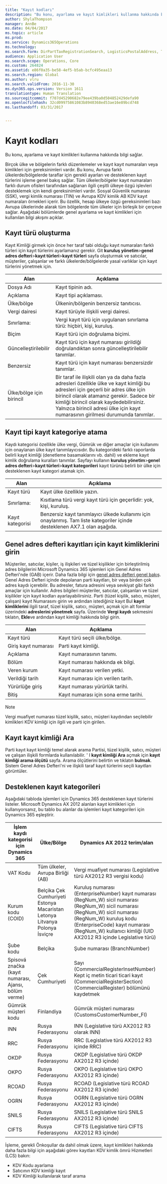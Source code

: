 ```yaml
---
title: "Kayıt kodları"
description: "Bu konu, ayarlama ve kayıt kimlikleri kullanma hakkında bilgi sağlar."
author: ShylaThompson
manager: AnnBe
ms.date: 04/04/2017
ms.topic: article
ms.prod: 
ms.service: Dynamics365Operations
ms.technology: 
ms.search.form: DirPartTaxRegistrationSearch, LogisticsPostalAddress, TaxRegistrationLegislationTypes, TaxRegistrationType
audience: Application User
ms.search.scope: Operations, Core
ms.custom: 264824
ms.assetid: e86f0a35-be58-4ef5-b5ab-bcfc495eaa13
ms.search.region: Global
ms.author: vlru
ms.search.validFrom: 2016-11-30
ms.dyn365.ops.version: Version 1611
translationtype: Human Translation
ms.sourcegitcommit: f707d45290682e79ee439ba0d504852429defa90
ms.openlocfilehash: 32cd09975861083b8940368ed53ae16e89bcd748
ms.lasthandoff: 03/31/2017


---
```


# <a name="registration-ids"></a>Kayıt kodları

Bu konu, ayarlama ve kayıt kimlikleri kullanma hakkında bilgi sağlar.

Birçok ülke ve bölgelerin farklı düzenlemeler ve kayıt kayıt numaraları veya kimlikleri için gereksinimleri vardır. Bu konu, Avrupa farklı ülkelerde/bölgelerde taraflar için gerekli ayarları ve desteklenen kayıt türlerini işleme genel bakış sağlar. Tüm ülkeler/bölgeler kayıt numaraları farklı durum ofisleri tarafından sağlanan ilgili çeşitli ülkeye özgü işlevleri desteklemek için kendi gereksinimleri vardır. Sosyal Güvenlik numarası (SSK), vergi kimlik numarası (TIN) ve Avrupa KDV kimlik AB KDV kayıt numaraları örnekleri içerir. Bu özellik, hesap ülkeye özgü gereksinimleri bazı Avrupa ülkelerinde alarak tüm bölgelerde tüm ülkeler için birleşik bir çerçeve sağlar. Aşağıdaki bölümlerde genel ayarlama ve kayıt kimlikleri için kullanılan bilgi akışını açıklar.

## <a name="registration-type-creation"></a>Kayıt türü oluşturma
Kayıt Kimliği girmek için önce her taraf tabi olduğu kayıt numaraları farklı türleri için kayıt türlerini ayarlamanız gerekir. Git **kuruluş yönetim**&gt;**genel adres defteri**&gt;**kayıt türleri**&gt;**kayıt türleri** sayfa oluşturmak ve satıcılar, müşteriler, çalışanlar ve farklı ülkelerde/bölgelerde yasal varlıklar için kayıt türlerini yönetmek için.

|Alan                 |Açıklama      |
|------------------------------|----------------------------|                                                                           
| Dosya Adı                | Kayıt tipinin adı. |                                                                           
| Açıklama         | Kayıt tipi açıklaması. |
| Ülke/bölge      | Ülkenin/bölgenin benzersiz tanıtıcısı.|
| Vergi dairesi       | Kayıt türüyle ilişkili vergi dairesi.|
| Sınırlama:       | Vergi kayıt türü için uygulanan sınırlama türü: hiçbiri, kişi, kuruluş.|
| Biçim              | Kayıt türü için doğrulama biçimi.|
| Güncelleştirilebilir      | Kayıt türü için kayıt numarası girildiği doğrulandıktan sonra güncelleştirilebilir tanımlar.|
| Benzersiz              | Kayıt türü için kayıt numarası benzersizdir tanımlar. |
| Ülke/bölge için birincil | Bir taraf ile ilişkili olan ya da daha fazla adresleri özellikle ülke ve kayıt kimliği bu adresleri için geçerli bir adres ülke için birincil olarak atamanız gerekir. Sadece bir kimliği birincil olarak kaydedebilirsiniz. Yalnızca birincil adresi ülke için kayıt numarasının girilmesi durumunda tanımlar. |

## <a name="assign-a-registration-type-to-a-registration-category"></a>Kayıt tipi kayıt kategoriye atama
Kaydı kategorisi özellikle ülke vergi, Gümrük ve diğer amaçlar için kullanımı için onaylanan ülke kayıt tanımlayıcısıdır. Bu kategorideki farklı raporlarda belirli kayıt kimliği (denetleme basamaklarını vb. dahil) ve ekleme kayıt kimlik doğrulama kuralları tanımlar. Sayfayı kullanın **kuruluş yönetim**&gt;**genel adres defteri**&gt;**kayıt türleri**&gt;**kayıt kategorileri** kayıt türünü belirli bir ülke için desteklenen kayıt kategori atamak için.

| Alan            | Açıklama|
|-----------------------|----------------|
| Kayıt türü     | Kayıt ülke özellikle yazın.|
| Sınırlama:         | Kısıtlama türü vergi kayıt türü için geçerlidir: yok, kişi, kuruluş.|
| Kayıt kategorisi | Benzersiz kayıt tanımlayıcı ülkede kullanımı için onaylanmış. Tam liste kategoriler içinde desteklenen AX7.1 olan aşağıda. |

## <a name="enter-registration-ids-for-global-address-book-records"></a>Genel adres defteri kayıtları için kayıt kimliklerini girin
Müşteriler, satıcılar, kişiler, iş ilişkileri ve tüzel kişilikler için birleştirilmiş adres bilgilerini Microsoft Dynamics 365 işlemleri için Genel Adres Defteri'nde (GAB) içerir. Daha fazla bilgi için [genel adres defteri genel bakış](/dynamics365/operations/organization-administration/overview-global-address-book). Genel Adres Defteri içinde depolanan parti kayıtları, bir veya birden çok adres kaydı içerebilir. Bu adresler, fatura adresini veya sevkiyat gibi farklı amaçlar için kullanılır. Adres bilgileri müşteriler, satıcılar, çalışanları ve tüzel kişilikler için kayıt kodları ayarlayabilirsiniz. Parti (tüzel kişilik, satıcı, müşteri, çalışan) kayıt Numarasını girin ve ardından istediğiniz kayıt Bul **kayıt kimliklerini** ilgili taraf, tüzel kişilik, satıcı, müşteri, açmak için alt formlar üzerindeki **adreslerini yönetmek** sayfa. Üzerinde **Vergi kaydı** sekmesini tıklatın, **Ekle**ve ardından kayıt kimliği hakkında bilgi girin.

|Alan                |Açıklama                                                |
|---------------------|-----------------------------------------------------------|
| Kayıt türü   | Kayıt türü seçili ülke/bölge.     |
| Giriş kayıt numarası | Parti kayıt kimliği.                                |
| Açıklama         | Kayıt numarasının tanımı.               |
| Bölüm             | Kayıt numarası hakkında ek bilgi. |
| Veren kurum      | Kayıt numarası verilen yetki.        |
| Verildiği tarih         | Kayıt numarası için verilen tarih.              |
| Yürürlüğe giriş           | Kayıt numarası yürürlük tarihi.           |
| Bitiş          | Kayıt numarası için sona erme tarihi.          |

> [!NOTE]
> Vergi muafiyet numarası tüzel kişilik, satıcı, müşteri kaydından seçilebilir kimlikleri KDV kimliği için ilgili ve parti için girilen.

## <a name="search-for-records-by-registration-id"></a>Kayıt kayıt kimliği Ara
Parti kayıt kayıt kimliği temel alarak arama Partisi, tüzel kişilik, satıcı, müşteri ve çalışan ilişkili formlarda kullanılabilir. ' I **kayıt kimliği Ara** açmak için **kayıt kimliği arama ölçütü** sayfa. Arama ölçütlerini belirtin ve tıklatın **bulmak**. Sistem Genel Adres Defteri'ni ve ilişkili taraf kayıt türlerini seçili kayıtları görüntüler.

## <a name="supported-registration-categories"></a>Desteklenen kayıt kategorileri
Aşağıdaki tabloda işlemleri için Dynamics 365 desteklenen kayıt türlerini listeler. Microsoft Dynamics AX 2012 alanları kayıt kimlikleri için kullanıyorsanız, bu tablo bu alanlar da işlemleri kayıt kategorileri için Dynamics 365 eşleştirir.

| İşlem kaydı kategorisi için Dynamics 365         |Ülke/Bölge  | Dynamics AX 2012 terim/alan|
|---------------------------------------------------------------|---------------------|---------------------------------|
| VAT Kodu                                                        | Tüm ülkeler, Avrupa Birliği (AB)|  Vergi muafiyet numarası (Legislative türü AX2012 R3 vergisi kodu)|
| Kurum kodu (COID)                                          | Belçika Çek Cumhuriyeti Estonya Macaristan Letonya Litvanya Polonya İsviçre | Kuruluş numarası (EnterpriseNumber) kayıt numarası (RegNum\_W) sicil numarası (RegNum\_W) sicil numarası (RegNum\_W) sicil numarası (RegNum\_W) kuruluş kodu (EnterpriseCode) kayıt numarası (RegNum\_W) kullanıcı kimliği (UID AX2012 R3 içinde Legislative türü) |
| Şube kodu                                                     | Belçika            | Şube numarası (BranchNumber)|
| Spisová značka (kayıt numarası, Ajansı, bölüm verme) | Çek Cumhuriyeti     | Sayı (CommercialRegisterInsetNumber) Kept iç metin ticari ticari kayıt (CommercialRegisterSection) (CommercialRegister) bölümünü kaydetmek|
| Gümrük müşteri kodu                                           | Finlandiya | Gümrük müşteri numarası (CustomsCustomerNumber\_FI)|
| INN                                                           | Rusya Federasyonu| INN (Legislative türü AX2012 R3 olarak INN)|
| RRC                                                           | Rusya Federasyonu| RRC (Legislative türü AX2012 R3 içinde RRC)|
| OKDP                                                          | Rusya Federasyonu| OKDP (Legislative türü OKDP AX2012 R3 içinde)|
| OKPO                                                          | Rusya Federasyonu| OKPO (Legislative türü OKPO AX2012 R3 içinde)|
| RCOAD                                                         | Rusya Federasyonu| RCOAD (Legislative türü RCOAD AX2012 R3 içinde)|
| OGRN                                                          | Rusya Federasyonu| OGRN (Legislative türü OGRN AX2012 R3 içinde) |
| SNILS                                                         | Rusya Federasyonu| SNILS (Legislative türü SNILS AX2012 R3 içinde)|
| CIFTS                                                         | Rusya Federasyonu| CIFTS (Legislative türü CIFTS AX2012 R3 içinde)|

İşleme, gerekli Önkoşullar da dahil olmak üzere, kayıt kimlikleri hakkında daha fazla bilgi için aşağıdaki görev kayıtları KDV kimlik ömrü Hizmetleri (LCS) bakın:

-   KDV Kodu ayarlama
-   Satıcının KDV kimliği kayıt
-    KDV Kimliği kullanılarak taraf arama



